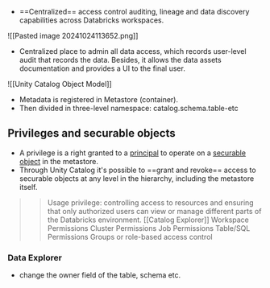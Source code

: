 * ==Centralized== access control auditing, lineage and data discovery capabilities across Databricks workspaces.

![[Pasted image 20241024113652.png]]

* Centralized place to admin all data access, which records user-level audit that records the data. Besides, it allows the data assets documentation and provides a UI to the final user. 

![[Unity Catalog Object Model]]
+ Metadata is registered in Metastore (container).
+ Then divided in three-level namespace: catalog.schema.table-etc

## Privileges and securable objects 
* A privilege is a right granted to a [principal](https://docs.databricks.com/en/sql/language-manual/sql-ref-principal.html) to operate on a [securable object](https://docs.databricks.com/en/sql/language-manual/sql-ref-privileges.html#securable-objects) in the metastore.
* Through Unity Catalog it's possible to ==grant and revoke== access to securable objects at any level in the hierarchy, including the metastore itself. 

>> Usage privilege: controlling access to resources and ensuring that only authorized users can view or manage different parts of the Databricks environment.
>> [[Catalog Explorer]]
>Workspace Permissions
>Cluster Permissions 
>Job Permissions 
>Table/SQL Permissions 
>Groups or role-based access control

### Data Explorer
* change the owner field of the table, schema etc. 




